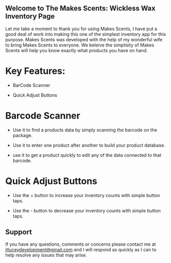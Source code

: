 ## Welcome to The Makes Scents: Wickless Wax Inventory Page

  Let me take a moment to thank you for using Makes Scents, I have put a good deal of work into making this one of the simplest inventory app for this purpose. Makes Scents was developed with the help of my wonderful wife to bring Makes Scents to everyone. We beleive the simplisity of Makes Scents will help you know exactly what products you have on hand.
  

# Key Features:

- BarCode Scanner

- Quick Adjust Buttons


# Barcode Scanner

- Use it to find a products data by simply scanning the barcode on the package.

- Use it to enter one product after another to build your product database.

- use it to get a product quickly to edit any of the data connected to that barcode.


# Quick Adjust Buttons

- Use the + button to increase your inventory counts with simple button taps.

- Use the - button to decrease your inventory counts with simple button taps.


## Support

  If you have any questions, comments or concerns please contact me at <jtluceydevelopment@gmail.com> and I will respond as quickly as I can to help resolve any issues that may arise.



